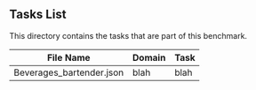 ## Tasks List

This directory contains the tasks that are part of this benchmark.


File Name | Domain | Task
---- | ----------- | --------
Beverages_bartender.json | blah | blah
